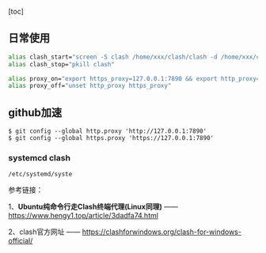 [toc]



## 日常使用

```bash
alias clash_start="screen -S clash /home/xxx/clash/clash -d /home/xxx/clash/"
alias clash_stop="pkill clash"

alias proxy_on="export https_proxy=127.0.0.1:7890 && export http_proxy=127.0.0.1:7890"
alias proxy_off="unset http_proxy https_proxy"
```



## github加速

```
$ git config --global http.proxy 'http://127.0.0.1:7890'
$ git config --global https.proxy 'https://127.0.0.1:7890'
```







### systemcd clash

`/etc/systemd/syste`







参考链接：



1、**Ubuntu纯命令行走Clash终端代理(Linux同理)** —— https://www.hengy1.top/article/3dadfa74.html

2、clash官方网址 —— https://clashforwindows.org/clash-for-windows-official/
